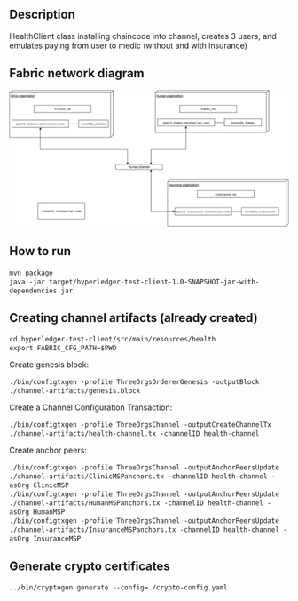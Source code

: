 ## Description

HealthClient class installing chaincode into channel, creates 3 users, and emulates paying from user to medic (without and with insurance) 


## Fabric network diagram

![Diagram](hyperledger-fabric-diagram.png)

## How to run

```
mvn package
java -jar target/hyperledger-test-client-1.0-SNAPSHOT-jar-with-dependencies.jar 
```

## Creating channel artifacts (already created)

```
cd hyperledger-test-client/src/main/resources/health
export FABRIC_CFG_PATH=$PWD
```

Create genesis block:
```
./bin/configtxgen -profile ThreeOrgsOrdererGenesis -outputBlock ./channel-artifacts/genesis.block
```

Create a Channel Configuration Transaction:
```
./bin/configtxgen -profile ThreeOrgsChannel -outputCreateChannelTx ./channel-artifacts/health-channel.tx -channelID health-channel
```

Create anchor peers:
```
./bin/configtxgen -profile ThreeOrgsChannel -outputAnchorPeersUpdate ./channel-artifacts/ClinicMSPanchors.tx -channelID health-channel -asOrg ClinicMSP
./bin/configtxgen -profile ThreeOrgsChannel -outputAnchorPeersUpdate ./channel-artifacts/HumanMSPanchors.tx -channelID health-channel -asOrg HumanMSP
./bin/configtxgen -profile ThreeOrgsChannel -outputAnchorPeersUpdate ./channel-artifacts/InsuranceMSPanchors.tx -channelID health-channel -asOrg InsuranceMSP
```

## Generate crypto certificates

```
../bin/cryptogen generate --config=./crypto-config.yaml
```